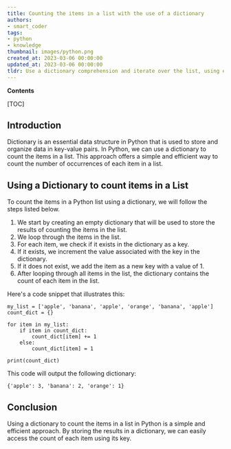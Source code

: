 ```yaml
---
title: Counting the items in a list with the use of a dictionary
authors:
- smart_coder
tags:
- python
- knowledge
thumbnail: images/python.png
created_at: 2023-03-06 00:00:00
updated_at: 2023-03-06 00:00:00
tldr: Use a dictionary comprehension and iterate over the list, using each item as a key and incrementing its value by one each time it appears.
---
```


**Contents**

[TOC]

## Introduction
Dictionary is an essential data structure in Python that is used to store and organize data in key-value pairs. In Python, we can use a dictionary to count the items in a list. This approach offers a simple and efficient way to count the number of occurrences of each item in a list.

## Using a Dictionary to count items in a List
To count the items in a Python list using a dictionary, we will follow the steps listed below.

1. We start by creating an empty dictionary that will be used to store the results of counting the items in the list.
2. We loop through the items in the list.
3. For each item, we check if it exists in the dictionary as a key.
4. If it exists, we increment the value associated with the key in the dictionary.
5. If it does not exist, we add the item as a new key with a value of 1.
6. After looping through all items in the list, the dictionary contains the count of each item in the list.

Here's a code snippet that illustrates this:

```
my_list = ['apple', 'banana', 'apple', 'orange', 'banana', 'apple']
count_dict = {}

for item in my_list:
    if item in count_dict:
        count_dict[item] += 1
    else:
        count_dict[item] = 1

print(count_dict)
```

This code will output the following dictionary:

```
{'apple': 3, 'banana': 2, 'orange': 1}
```

## Conclusion
Using a dictionary to count the items in a list in Python is a simple and efficient approach. By storing the results in a dictionary, we can easily access the count of each item using its key.
